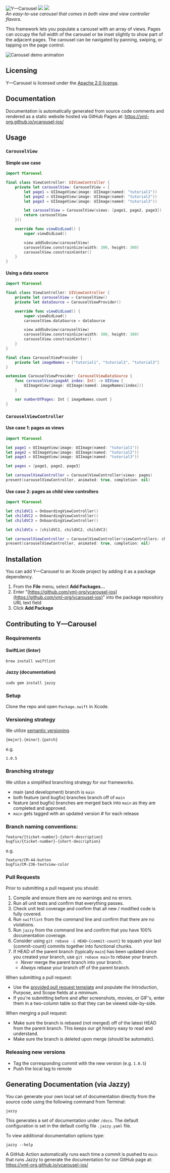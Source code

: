 ![Y—Carousel](https://user-images.githubusercontent.com/1037520/222451350-a6c6b658-5762-448a-9cc3-d9ec2f464ef4.jpeg)
[![](https://img.shields.io/endpoint?url=https%3A%2F%2Fswiftpackageindex.com%2Fapi%2Fpackages%2Fyml-org%2Fycarousel-ios%2Fbadge%3Ftype%3Dswift-versions)](https://swiftpackageindex.com/yml-org/ycarousel-ios) [![](https://img.shields.io/endpoint?url=https%3A%2F%2Fswiftpackageindex.com%2Fapi%2Fpackages%2Fyml-org%2Fycarousel-ios%2Fbadge%3Ftype%3Dplatforms)](https://swiftpackageindex.com/yml-org/ycarousel-ios)  
_An easy-to-use carousel that comes in both view and view controller flavors._

This framework lets you populate a carousel with an array of views. Pages can occupy the full width of the carousel or be inset slightly to show part of the adjacent pages. The carousel can be navigated by panning, swiping, or tapping on the page control.

![Carousel demo animation](https://user-images.githubusercontent.com/1037520/222453522-5c5242e5-6c0c-4d3f-990e-cab64891dafc.gif)

Licensing
----------
Y—Carousel is licensed under the [Apache 2.0 license](LICENSE).

Documentation
----------

Documentation is automatically generated from source code comments and rendered as a static website hosted via GitHub Pages at: https://yml-org.github.io/ycarousel-ios/

Usage
----------

### `CarouselView`

#### Simple use case

```swift
import YCarousel

final class ViewController: UIViewController {
    private let carouselView: CarouselView = {
        let page1 = UIImageView(image: UIImage(named: "tutorial1"))
        let page2 = UIImageView(image: UIImage(named: "tutorial2"))
        let page3 = UIImageView(image: UIImage(named: "tutorial3"))

        let carouselView = CarouselView(views: [page1, page2, page3])
        return carouselView
    }()

    override func viewDidLoad() {
        super.viewDidLoad()

        view.addSubview(carouselView)
        carouselView.constrainSize(width: 300, height: 300)
        carouselView.constrainCenter()
    }
}
```

#### Using a data source

```swift
import YCarousel

final class ViewController: UIViewController {
    private let carouselView = CarouselView()
    private let dataSource = CarouselViewProvider()

    override func viewDidLoad() {
        super.viewDidLoad()
        carouselView.dataSource = dataSource

        view.addSubview(carouselView)
        carouselView.constrainSize(width: 300, height: 300)
        carouselView.constrainCenter()
    }
}

final class CarouselViewProvider {
    private let imageNames = ["tutorial1", "tutorial2", "tutorial3"]
}

extension CarouselViewProvider: CarouselViewDataSource {
    func carouselView(pageAt index: Int) -> UIView {
        UIImageView(image: UIImage(named: imageNames[index]))
    }

    var numberOfPages: Int { imageNames.count }
}
```

### `CarouselViewController`

#### Use case 1: pages as views

```swift
import YCarousel

let page1 = UIImageView(image: UIImage(named: "tutorial1"))
let page2 = UIImageView(image: UIImage(named: "tutorial2"))
let page3 = UIImageView(image: UIImage(named: "tutorial3"))

let pages = [page1, page2, page3]

let carouselViewController = CarouselViewController(views: pages)
present(carouselViewController, animated: true, completion: nil)
```

#### Use case 2: pages as child view controllers

```swift
import YCarousel

let childVC1 = OnboardingViewController()
let childVC2 = OnboardingViewController()
let childVC3 = OnboardingViewController()

let childVCs = [childVC1, childVC2, childVC3]

let carouselViewController = CarouselViewController(viewControllers: childVCs)
present(carouselViewController, animated: true, completion: nil)
```

Installation
----------

You can add Y—Carousel to an Xcode project by adding it as a package dependency.

1. From the **File** menu, select **Add Packages...**
2. Enter "[https://github.com/yml-org/ycarousel-ios](https://github.com/yml-org/ycarousel-ios)" into the package repository URL text field
3. Click **Add Package**

Contributing to Y—Carousel
----------

### Requirements

#### SwiftLint (linter)
```
brew install swiftlint
```

#### Jazzy (documentation)
```
sudo gem install jazzy
```

### Setup

Clone the repo and open `Package.swift` in Xcode.

### Versioning strategy

We utilize [semantic versioning](https://semver.org).

```
{major}.{minor}.{patch}
```

e.g.

```
1.0.5
```

### Branching strategy

We utilize a simplified branching strategy for our frameworks.

* main (and development) branch is `main`
* both feature (and bugfix) branches branch off of `main`
* feature (and bugfix) branches are merged back into `main` as they are completed and approved.
* `main` gets tagged with an updated version # for each release
 
### Branch naming conventions:

```
feature/{ticket-number}-{short-description}
bugfix/{ticket-number}-{short-description}
```
e.g.
```
feature/CM-44-button
bugfix/CM-236-textview-color
```

### Pull Requests

Prior to submitting a pull request you should:

1. Compile and ensure there are no warnings and no errors.
2. Run all unit tests and confirm that everything passes.
3. Check unit test coverage and confirm that all new / modified code is fully covered.
4. Run `swiftlint` from the command line and confirm that there are no violations.
5. Run `jazzy` from the command line and confirm that you have 100% documentation coverage.
6. Consider using `git rebase -i HEAD~{commit-count}` to squash your last {commit-count} commits together into functional chunks.
7. If HEAD of the parent branch (typically `main`) has been updated since you created your branch, use `git rebase main` to rebase your branch.
    * _Never_ merge the parent branch into your branch.
    * _Always_ rebase your branch off of the parent branch.

When submitting a pull request:

* Use the [provided pull request template](.github/pull_request_template.md) and populate the Introduction, Purpose, and Scope fields at a minimum.
* If you're submitting before and after screenshots, movies, or GIF's, enter them in a two-column table so that they can be viewed side-by-side.

When merging a pull request:

* Make sure the branch is rebased (not merged) off of the latest HEAD from the parent branch. This keeps our git history easy to read and understand.
* Make sure the branch is deleted upon merge (should be automatic).

### Releasing new versions
* Tag the corresponding commit with the new version (e.g. `1.0.5`)
* Push the local tag to remote

Generating Documentation (via Jazzy)
----------

You can generate your own local set of documentation directly from the source code using the following command from Terminal:
```
jazzy
```
This generates a set of documentation under `/docs`. The default configuration is set in the default config file `.jazzy.yaml` file.

To view additional documentation options type:
```
jazzy --help
```
A GitHub Action automatically runs each time a commit is pushed to `main` that runs Jazzy to generate the documentation for our GitHub page at: https://yml-org.github.io/ycarousel-ios/
